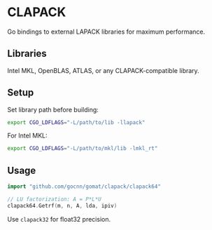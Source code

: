 # CLAPACK

Go bindings to external LAPACK libraries for maximum performance.

## Libraries

Intel MKL, OpenBLAS, ATLAS, or any CLAPACK-compatible library.

## Setup

Set library path before building:

```bash
export CGO_LDFLAGS="-L/path/to/lib -llapack"
```

For Intel MKL:

```bash
export CGO_LDFLAGS="-L/path/to/mkl/lib -lmkl_rt"
```

## Usage

```go
import "github.com/gocnn/gomat/clapack/clapack64"

// LU factorization: A = P*L*U
clapack64.Getrf(m, n, A, lda, ipiv)
```

Use `clapack32` for float32 precision.

